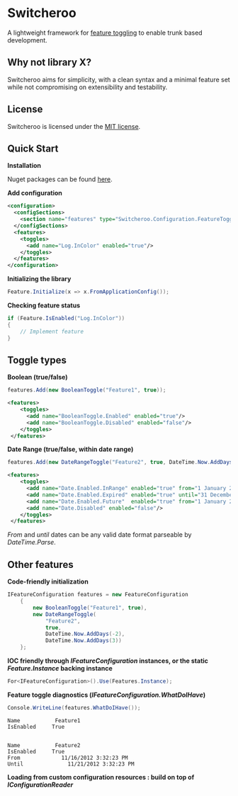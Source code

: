 Switcheroo
========

A lightweight framework for [feature toggling](http://martinfowler.com/bliki/FeatureToggle.html) to enable trunk based development.

Why not library X?
-------------------

Switcheroo aims for simplicity, with a clean syntax and a minimal feature set while not compromising on extensibility and testability.

License
--------

Switcheroo is licensed under the [MIT license](http://opensource.org/licenses/MIT).


Quick Start
------------

**Installation**

Nuget packages can be found [here](https://www.nuget.org/packages/Switcheroo).

**Add configuration**

```xml
<configuration>
  <configSections>
    <section name="features" type="Switcheroo.Configuration.FeatureToggleConfiguration, Switcheroo"/>
  </configSections>
  <features>
    <toggles>
      <add name="Log.InColor" enabled="true"/>
    </toggles>
  </features>
</configuration>
```

**Initializing the library**

```c#
Feature.Initialize(x => x.FromApplicationConfig());
```

**Checking feature status**

```c#
if (Feature.IsEnabled("Log.InColor"))
{
	// Implement feature
}
```


Toggle types
--------------

**Boolean (true/false)**

```c#
features.Add(new BooleanToggle("Feature1", true));
```

```xml
<features>
    <toggles>
      <add name="BooleanToggle.Enabled" enabled="true"/>
      <add name="BooleanToggle.Disabled" enabled="false"/>
    </toggles>
 </features>
```

**Date Range (true/false, within date range)**

```c#
features.Add(new DateRangeToggle("Feature2", true, DateTime.Now.AddDays(5), null));
```

```xml
<features>
    <toggles>
      <add name="Date.Enabled.InRange" enabled="true" from="1 January 2010" until="31 December 2050"/>
      <add name="Date.Enabled.Expired" enabled="true" until="31 December 2010"/>
      <add name="Date.Enabled.Future"  enabled="true" from="1 January 2050"/>
      <add name="Date.Disabled" enabled="false"/>
    </toggles>
 </features>
```
_From_ and _until_ dates can be any valid date format parseable by _DateTime.Parse_.

Other features  
----------------

**Code-friendly initialization**

```c#
IFeatureConfiguration features = new FeatureConfiguration
	{
		new BooleanToggle("Feature1", true),
		new DateRangeToggle(
			"Feature2",
			true,
			DateTime.Now.AddDays(-2),
			DateTime.Now.AddDays(3))
	};
```

**IOC friendly through _IFeatureConfiguration_ instances, or the static _Feature.Instance_ backing instance**

```c#
For<IFeatureConfiguration>().Use(Features.Instance);
```

**Feature toggle diagnostics (_IFeatureConfiguration.WhatDoIHave_)**

```c#
Console.WriteLine(features.WhatDoIHave());
```
```text
Name           Feature1
IsEnabled     True


Name           Feature2
IsEnabled     True
From             11/16/2012 3:32:23 PM
Until              11/21/2012 3:32:23 PM
```

**Loading from custom configuration resources :  build on top of _IConfigurationReader_**
